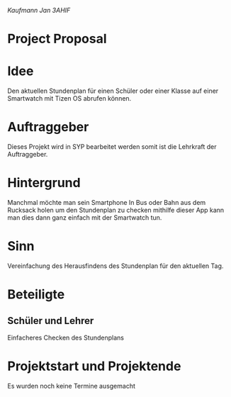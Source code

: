 *Kaufmann Jan 3AHIF*
# Project Proposal
# Idee
Den aktuellen Stundenplan für einen Schüler oder einer Klasse auf einer Smartwatch mit Tizen OS abrufen können.

# Auftraggeber
Dieses Projekt wird in SYP bearbeitet werden somit ist die Lehrkraft der Auftraggeber.

# Hintergrund
Manchmal möchte man sein Smartphone In Bus oder Bahn aus dem Rucksack holen um den Stundenplan zu checken mithilfe dieser App kann man dies dann ganz einfach mit der Smartwatch tun.

# Sinn 
Vereinfachung des Herausfindens des Stundenplan für den aktuellen Tag.

# Beteiligte
## Schüler und Lehrer
Einfacheres Checken des Stundenplans

# Projektstart und Projektende
Es wurden noch keine Termine ausgemacht